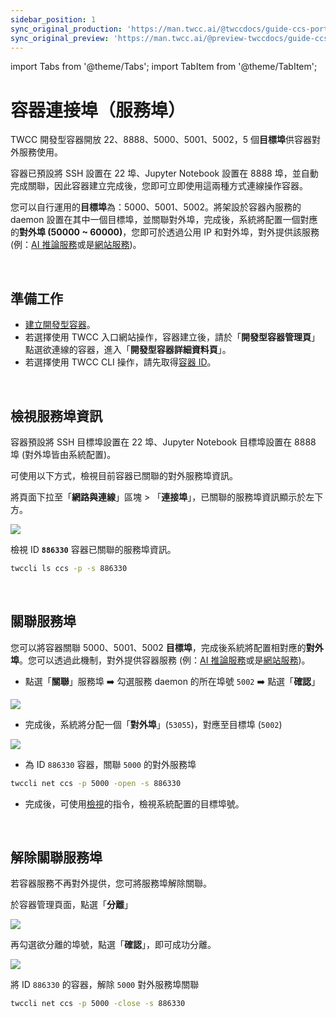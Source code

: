 ```yaml
---
sidebar_position: 1
sync_original_production: 'https://man.twcc.ai/@twccdocs/guide-ccs-port-zh' 
sync_original_preview: 'https://man.twcc.ai/@preview-twccdocs/guide-ccs-port-zh' 
---
```


import Tabs from '@theme/Tabs';
import TabItem from '@theme/TabItem';

# 容器連接埠（服務埠）

TWCC 開發型容器開放 22、8888、5000、5001、5002，5 個**目標埠**供容器對外服務使用。

容器已預設將 SSH 設置在 22 埠、Jupyter Notebook 設置在 8888 埠，並自動完成關聯，因此容器建立完成後，您即可立即使用這兩種方式連線操作容器。

您可以自行運用的**目標埠**為：5000、5001、5002。將架設於容器內服務的 daemon 設置在其中一個目標埠，並關聯對外埠，完成後，系統將配置一個對應的**對外埠 (50000 ~ 60000)**，您即可於透過公用 IP 和對外埠，對外提供該服務 (例：[AI 推論服務](../../tutorials/tensorflow-inception-v3-image-recognition.md)或是[網站服務](../../tutorials/configure-service-ports.md))。

<br/>


## 準備工作

- [建立開發型容器](../create-connect/create-container.md)。
- 若選擇使用 TWCC 入口網站操作，容器建立後，請於「**開發型容器管理頁**」點選欲連線的容器，進入「**開發型容器詳細資料頁**」。
- 若選擇使用 TWCC CLI 操作，請先取得[容器 ID](../manage-monitor/manage-container.md#檢視資訊)。

<br/>


## 檢視服務埠資訊

容器預設將 SSH 目標埠設置在 22 埠、Jupyter Notebook 目標埠設置在 8888 埠 (對外埠皆由系統配置)。

可使用以下方式，檢視目前容器已關聯的對外服務埠資訊。

<Tabs>
<TabItem value="TWCC 入口網站" label="TWCC 入口網站">

將頁面下拉至「**網路與連線**」區塊 > 「**連接埠**」，已關聯的服務埠資訊顯示於左下方。

![](https://cos.twcc.ai/SYS-MANUAL/uploads/upload_3db2368926911e1dc903a10389c49811.png)

</TabItem>
<TabItem value="TWCC CLI" label="TWCC CLI">

檢視 ID **`886330`** 容器已關聯的服務埠資訊。

```bash
twccli ls ccs -p -s 886330
```

</TabItem>
</Tabs>

<br/>


## 關聯服務埠

您可以將容器關聯 5000、5001、5002 **目標埠**，完成後系統將配置相對應的**對外埠**。您可以透過此機制，對外提供容器服務 (例：[AI 推論服務](../../tutorials/tensorflow-inception-v3-image-recognition.md)或是[網站服務](../../tutorials/configure-service-ports.md))。

<Tabs>
<TabItem value="TWCC 入口網站" label="TWCC 入口網站">

- 點選「**關聯**」服務埠 :arrow_right: 勾選服務 daemon 的所在埠號 `5002` :arrow_right: 點選「**確認**」
        
![](https://i.imgur.com/d6O2sWE.png)
        
- 完成後，系統將分配一個「**對外埠**」(`53055`)，對應至目標埠 (`5002`)
        
![](https://i.imgur.com/a9wXd1e.png)

</TabItem>
<TabItem value="TWCC CLI" label="TWCC CLI">

- 為 ID `886330` 容器，關聯 `5000` 的對外服務埠
```bash
twccli net ccs -p 5000 -open -s 886330
```

- 完成後，可使用[檢視](#檢視服務埠資訊)的指令，檢視系統配置的目標埠號。

</TabItem>
</Tabs>

<br/>


## 解除關聯服務埠

若容器服務不再對外提供，您可將服務埠解除關聯。

<Tabs>
<TabItem value="TWCC 入口網站" label="TWCC 入口網站">

於容器管理頁面，點選「<b>分離</b>」

![](https://cos.twcc.ai/SYS-MANUAL/uploads/upload_a709233f197d7a361443acbd4d7ea99e.png)

再勾選欲分離的埠號，點選「**確認**」，即可成功分離。

![](https://cos.twcc.ai/SYS-MANUAL/uploads/upload_c8781033f4b4f8b1bb475d388d4a724f.png)

</TabItem>
<TabItem value="TWCC CLI" label="TWCC CLI">

將 ID `886330` 的容器，解除 `5000` 對外服務埠關聯
```bash
twccli net ccs -p 5000 -close -s 886330
```

</TabItem>
</Tabs>